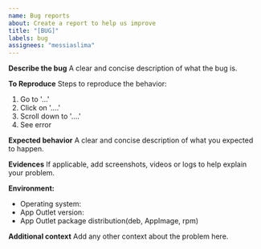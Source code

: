 ```yaml
---
name: Bug reports
about: Create a report to help us improve
title: "[BUG]"
labels: bug
assignees: "messiaslima"
---
```


**Describe the bug**
A clear and concise description of what the bug is.

**To Reproduce**
Steps to reproduce the behavior:

1. Go to '...'
2. Click on '....'
3. Scroll down to '....'
4. See error

**Expected behavior**
A clear and concise description of what you expected to happen.

**Evidences**
If applicable, add screenshots, videos or logs to help explain your problem.

**Environment:**
- Operating system:
- App Outlet version:
- App Outlet package distribution(deb, AppImage, rpm)

**Additional context**
Add any other context about the problem here.
